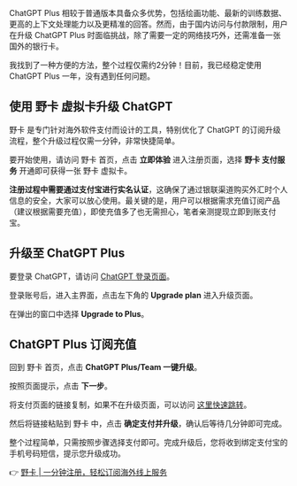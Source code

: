 ChatGPT Plus 相较于普通版本具备众多优势，包括绘画功能、最新的训练数据、更高的上下文处理能力以及更精准的回答。然而，由于国内访问与付款限制，用户在升级 ChatGPT Plus 时面临挑战，除了需要一定的网络技巧外，还需准备一张国外的银行卡。

我找到了一种方便的方法，整个过程仅需约2分钟！目前，我已经稳定使用 ChatGPT Plus 一年，没有遇到任何问题。

## 使用 野卡 虚拟卡升级 ChatGPT

野卡 是专门针对海外软件支付而设计的工具，特别优化了 ChatGPT 的订阅升级流程，整个升级过程仅需一分钟，非常快捷简单。

要开始使用，请访问 野卡 首页，点击 **立即体验** 进入注册页面，选择 **野卡 支付服务** 开通即可获得一张 野卡 虚拟卡。

**注册过程中需要通过支付宝进行实名认证**，这确保了通过银联渠道购买外汇时个人信息的安全，大家可以放心使用。最关键的是，用户可以根据需求充值订阅产品（建议根据需要充值），即使充值多了也无需担心，笔者亲测提现立即到账支付宝。

## 升级至 ChatGPT Plus

要登录 ChatGPT，请访问 [ChatGPT 登录页面](https://chat.openai.com/)。

登录账号后，进入主界面，点击左下角的 **Upgrade plan** 进入升级页面。

在弹出的窗口中选择 **Upgrade to Plus**。

## ChatGPT Plus 订阅充值

回到 野卡 首页，点击 **ChatGPT Plus/Team 一键升级**。

按照页面提示，点击 **下一步**。

将支付页面的链接复制，如果不在升级页面，可以访问 [这里快速跳转](https://chat.openai.com/invite/accepted)。

然后将链接粘贴到 野卡 中，点击 **确定支付并升级**，确认后等待几分钟即可完成。

整个过程简单，只需按照步骤选择支付即可。完成升级后，您将收到绑定支付宝的手机号码短信，提示您升级成功。

👉 [野卡 | 一分钟注册，轻松订阅海外线上服务](https://bit.ly/bewildcard)